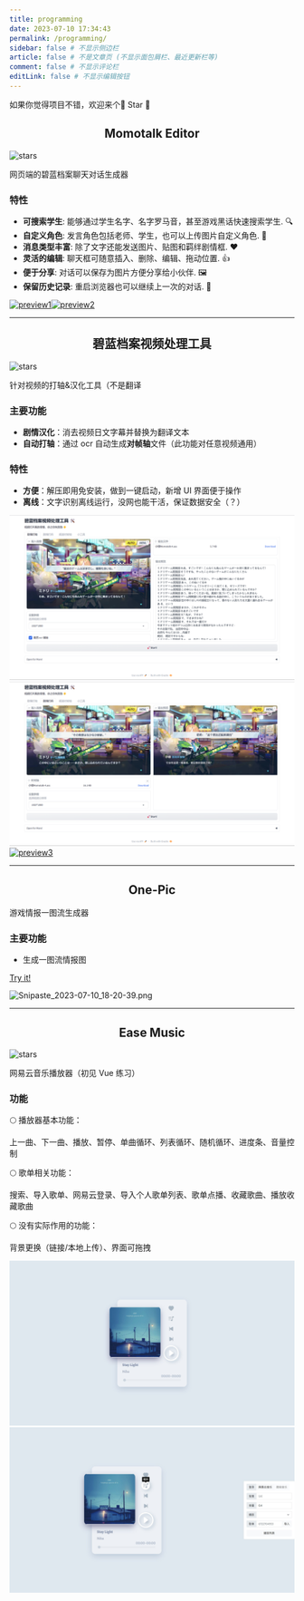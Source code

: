 ```yaml
---
title: programming
date: 2023-07-10 17:34:43
permalink: /programming/
sidebar: false # 不显示侧边栏
article: false # 不是文章页 (不显示面包屑栏、最近更新栏等)
comment: false # 不显示评论栏
editLink: false # 不显示编辑按钮
---
```

如果你觉得项目不错，欢迎来个🤩 Star 🤩

<h2 align="center"> Momotalk Editor </h2>

![stars](https://img.shields.io/github/stars/U1805/momotalk)

网页端的碧蓝档案聊天对话生成器

### 特性

- **可搜索学生**: 能够通过学生名字、名字罗马音，甚至游戏黑话快速搜索学生. 🔍️
- **自定义角色**: 发言角色包括老师、学生，也可以上传图片自定义角色. 🎅
- **消息类型丰富**: 除了文字还能发送图片、贴图和羁绊剧情框. ❤️
- **灵活的编辑**: 聊天框可随意插入、删除、编辑、拖动位置. 👍
- **便于分享**: 对话可以保存为图片方便分享给小伙伴. 🖼️
- **保留历史记录**: 重启浏览器也可以继续上一次的对话. 📌

[![preview1](https://github.com/U1805/momotalk/raw/main/assets/img11.png)![preview2](https://github.com/U1805/momotalk/raw/main/assets/img12.png)](https://u1805.github.io/momotalk/)

---

<h2 align="center">碧蓝档案视频处理工具</h2>

![stars](https://img.shields.io/github/stars/U1805/Blue_Archive_Timerstamper)

针对视频的打轴&汉化工具（不是翻译

### 主要功能

- **剧情汉化**：消去视频日文字幕并替换为翻译文本
- **自动打轴**：通过 ocr 自动生成**对帧轴**文件（此功能对任意视频通用）

### 特性

- **方便**：解压即用免安装，做到一键启动，新增 UI 界面便于操作
- **离线**：文字识别离线运行，没网也能干活，保证数据安全（？）

[![preview1](https://github.com/U1805/Blue_Archive_Timerstamper/raw/main/asset/images/Snipaste_2023-06-17_20-12-08.png)![preview2](https://github.com/U1805/Blue_Archive_Timerstamper/raw/main/asset/images/Snipaste_2023-06-17_20-09-10.png)![preview3](https://github.com/U1805/Blue_Archive_Timerstamper/raw/main/asset/images/%E5%8A%A8%E7%94%BB.gif)](https://github.com/U1805/Blue_Archive_Timerstamper)

---
<h2 align="center">One-Pic</h2>

游戏情报一图流生成器

### 主要功能

- 生成一图流情报图

[Try it!](onepic.u1805.repl.co)

![Snipaste_2023-07-10_18-20-39.png](https://s2.loli.net/2023/07/10/kWqh4IF6rn1OZpd.png)

---

<h2 align="center"> Ease Music </h2>

![stars](https://img.shields.io/github/stars/U1805/ease-music)

网易云音乐播放器（初见 Vue 练习）


### 功能

🌕 播放器基本功能：

上一曲、下一曲、播放、暂停、单曲循环、列表循环、随机循环、进度条、音量控制

🌕 歌单相关功能：

搜索、导入歌单、网易云登录、导入个人歌单列表、歌单点播、收藏歌曲、播放收藏歌曲

🌕 没有实际作用的功能：

背景更换（链接/本地上传）、界面可拖拽

[![preview1](https://github.com/U1805/ease-music/raw/main/asset/main.jpg)![preview2](https://github.com/U1805/ease-music/raw/main/asset/setting.jpg)](https://ease-music.vercel.app/)